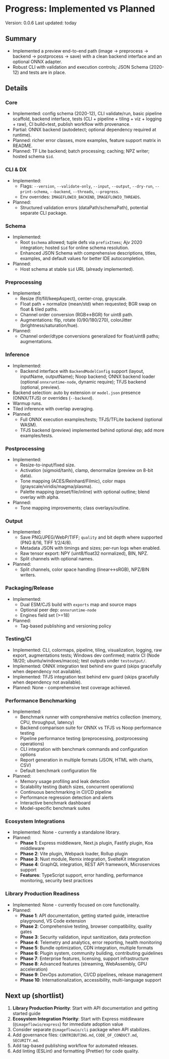 # Progress: Implemented vs Planned

Version: 0.0.6
Last updated: today

## Summary

- Implemented a preview end-to-end path (image → preprocess → backend → postprocess → save) with a clean backend interface and an optional ONNX adapter.
- Robust CLI with validation and execution controls; JSON Schema (2020-12) and tests are in place.

## Details

### Core

- Implemented: config schema (2020-12), CLI validate/run, basic pipeline scaffold, backend interface, tests (CLI + pipeline + tiling + viz + logging + raw), CI build+test, publish workflow with provenance.
- Partial: ONNX backend (autodetect; optional dependency required at runtime).
- Planned: richer error classes, more examples, feature support matrix in README.
- Planned: TF Lite backend; batch processing; caching; NPZ writer; hosted schema `$id`.

### CLI & DX

- Implemented:
  - Flags: `--version`, `--validate-only`, `--input`, `--output`, `--dry-run`, `--print-schema`, `--backend`, `--threads`, `--progress`.
  - Env overrides: `IMAGEFLOWIO_BACKEND`, `IMAGEFLOWIO_THREADS`.
- Planned:
  - Structured validation errors (dataPath/schemaPath), potential separate CLI package.

### Schema

- Implemented:
  - Root `$schema` allowed; tuple defs via `prefixItems`; Ajv 2020 integration; hosted `$id` for online schema resolution.
  - Enhanced JSON Schema with comprehensive descriptions, titles, examples, and default values for better IDE autocompletion.
- Planned:
  - Host schema at stable `$id` URL (already implemented).

### Preprocessing

- Implemented:
  - Resize (fit/fill/keepAspect), center-crop, grayscale.
  - Float path + normalize (mean/std) when requested; BGR swap on float & tiled paths.
  - Channel order conversion (RGB↔BGR) for uint8 path.
  - Augmentations: flip, rotate (0/90/180/270), colorJitter (brightness/saturation/hue).
- Planned:
  - Channel order/dtype conversions generalized for float/uint8 paths; augmentations.

### Inference

- Implemented:
  - Backend interface with `BackendModelConfig` support (layout, inputName, outputName); Noop backend; ONNX backend loader (optional `onnxruntime-node`, dynamic require); TFJS backend (optional, preview).
- Backend selection: auto by extension or `model.json` presence (ONNX/TFJS) or overrides (`--backend`).
- Warmup runs.
- Tiled inference with overlap averaging.
- Planned:
  - Full ONNX execution examples/tests; TFJS/TFLite backend (optional WASM).
  - TFJS backend (preview) implemented behind optional dep; add more examples/tests.

### Postprocessing

- Implemented:
  - Resize-to-input/fixed size.
  - Activation (sigmoid/tanh), clamp, denormalize (preview on 8-bit data).
  - Tone mapping (ACES/Reinhard/Filmic), color maps (grayscale/viridis/magma/plasma).
  - Palette mapping (preset/file/inline) with optional outline; blend overlay with alpha.
- Planned:
  - Tone mapping improvements; class overlays/outline.

### Output

- Implemented:
  - Save PNG/JPEG/WebP/TIFF; `quality` and bit depth where supported (PNG 8/16, TIFF 1/2/4/8).
  - Metadata JSON with timings and sizes; per-run logs when enabled.
  - Raw tensor export: NPY (uint8/float32 normalized), BIN, NPZ.
  - Split channels with optional names.
- Planned:
  - Split channels, color space handling (linear↔sRGB), NPZ/BIN writers.

### Packaging/Release

- Implemented:
  - Dual ESM/CJS build with `exports` map and source maps
  - Optional peer dep: `onnxruntime-node`
  - Engines field set (>=18)
- Planned:
  - Tag-based publishing and versioning policy

### Testing/CI

- Implemented: CLI, colormaps, pipeline, tiling, visualization, logging, raw export, augmentations tests; Windows dev confirmed; matrix CI (Node 18/20; ubuntu/windows/macos); test outputs under `testoutput/`.
- Implemented: ONNX integration test behind env guard (skips gracefully when dependency not available).
- Implemented: TFJS integration test behind env guard (skips gracefully when dependency not available).
- Planned: None - comprehensive test coverage achieved.

### Performance Benchmarking

- Implemented:
  - Benchmark runner with comprehensive metrics collection (memory, CPU, throughput, latency)
  - Backend comparison suite for ONNX vs TFJS vs Noop performance testing
  - Pipeline performance testing (preprocessing, postprocessing operations)
  - CLI integration with benchmark commands and configuration options
  - Report generation in multiple formats (JSON, HTML with charts, CSV)
  - Default benchmark configuration file
- Planned:
  - Memory usage profiling and leak detection
  - Scalability testing (batch sizes, concurrent operations)
  - Continuous benchmarking in CI/CD pipeline
  - Performance regression detection and alerts
  - Interactive benchmark dashboard
  - Model-specific benchmark suites

### Ecosystem Integrations

- Implemented: None - currently a standalone library.
- Planned:
  - **Phase 1**: Express middleware, Next.js plugin, Fastify plugin, Koa middleware
  - **Phase 2**: Vite plugin, Webpack loader, Rollup plugin
  - **Phase 3**: Nuxt module, Remix integration, SvelteKit integration
  - **Phase 4**: GraphQL integration, REST API framework, Microservices support
  - **Features**: TypeScript support, error handling, performance monitoring, security best practices

### Library Production Readiness

- Implemented: None - currently focused on core functionality.
- Planned:
  - **Phase 1**: API documentation, getting started guide, interactive playground, VS Code extension
  - **Phase 2**: Comprehensive testing, browser compatibility, quality gates
  - **Phase 3**: Security validation, input sanitization, data protection
  - **Phase 4**: Telemetry and analytics, error reporting, health monitoring
  - **Phase 5**: Bundle optimization, CDN integration, multiple formats
  - **Phase 6**: Plugin system, community building, contributing guidelines
  - **Phase 7**: Enterprise features, licensing, support infrastructure
  - **Phase 8**: Advanced features (streaming, WebAssembly, GPU acceleration)
  - **Phase 9**: DevOps automation, CI/CD pipelines, release management
  - **Phase 10**: Internationalization, accessibility, multi-language support

## Next up (shortlist)

1. **Library Production Priority**: Start with API documentation and getting started guide
2. **Ecosystem Integration Priority**: Start with Express middleware (`@imageflowio/express`) for immediate adoption value
3. Consider separate `@imageflowio/cli` package when API stabilizes.
4. Add governance files: `CONTRIBUTING.md`, `CODE_OF_CONDUCT.md`, `SECURITY.md`.
5. Add tag-based publishing workflow for automated releases.
6. Add linting (ESLint) and formatting (Prettier) for code quality.
